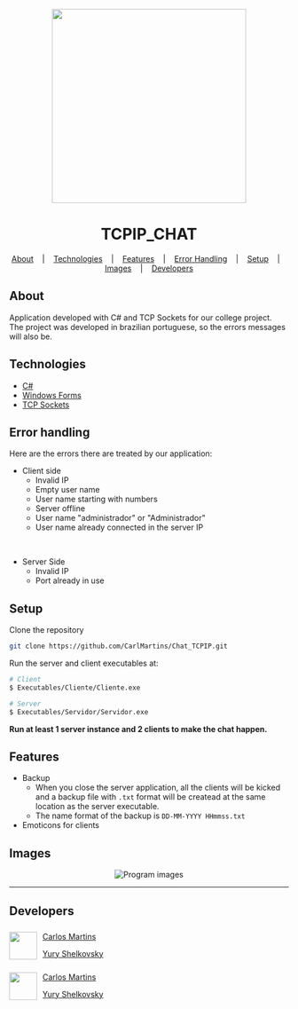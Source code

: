 <p align="center">
  <img width="350" src="https://i.imgur.com/sP6ihGS.png"/>
</p>

<h1 align="center">TCPIP_CHAT</h1>
<p align="center">
  <a href=#about>About</a> &nbsp;&nbsp;&nbsp;|&nbsp;&nbsp;&nbsp;
  <a href=#technologies>Technologies</a> &nbsp;&nbsp;&nbsp;|&nbsp;&nbsp;&nbsp;
  <a href=#features>Features</a> &nbsp;&nbsp;&nbsp;|&nbsp;&nbsp;&nbsp;
  <a href=#error-handling>Error Handling</a> &nbsp;&nbsp;&nbsp;|&nbsp;&nbsp;&nbsp;
  <a href=#setup>Setup</a> &nbsp;&nbsp;&nbsp;|&nbsp;&nbsp;&nbsp;
  <a href=#images>Images</a> &nbsp;&nbsp;&nbsp;|&nbsp;&nbsp;&nbsp;
  <a href=#developers>Developers</a>
</p>

## About
Application developed with C# and TCP Sockets for our college project. <br>
The project was developed in brazilian portuguese, so the errors messages will also be.

## Technologies
- [C#](https://docs.microsoft.com/pt-br/dotnet/csharp/)
- [Windows Forms](https://docs.microsoft.com/en-us/dotnet/desktop/winforms/?view=netdesktop-5.0)
- [TCP Sockets](https://en.wikipedia.org/wiki/Network_socket)

## Error handling
Here are the errors there are treated by our application:
- Client side
  - Invalid IP
  - Empty user name
  - User name starting with numbers
  - Server offline
  - User name "administrador" or "Administrador"
  - User name already connected in the server IP

<br>

- Server Side
  - Invalid IP
  - Port already in use

## Setup

Clone the repository
``` bash
git clone https://github.com/CarlMartins/Chat_TCPIP.git
```
Run the server and client executables at:
``` bash
# Client
$ Executables/Cliente/Cliente.exe

# Server
$ Executables/Servidor/Servidor.exe
```

<strong>Run at least 1 server instance and 2 clients to make the chat happen.</strong>

## Features
- Backup
  - When you close the server application, all the clients will be kicked and a backup file with ```.txt``` format will be createad at the same location as the server executable.
  - The name format of the backup is ```DD-MM-YYYY HHmmss.txt```
- Emoticons for clients

## Images
<p align="center"> 
  <img src="https://i.imgur.com/mX5bgNK.png" alt="Program images"/>
</p>

<hr>

## Developers

<p class="developers-git">
  <img id=github src="https://image.flaticon.com/icons/png/512/25/25231.png">

  <a class="developer" href="https://github.com/CarlMartins">Carlos Martins</a>

<a class="developer" href="https://github.com/yuryrodri">Yury Shelkovsky</a>
</p>


<p class="developers-linkedin"> 
<img id="linkedin" src="https://image.flaticon.com/icons/png/512/174/174857.png">

<a class="developer" href="https://www.linkedin.com/in/carlos-alberto-lemos-martins-oliveira-189b291b5/">Carlos Martins</a>

<a class="developer" href="https://www.linkedin.com/in/yury-shelkovsky-a44529163/">Yury Shelkovsky</a>

</p>

<style>

  #linkedin, #github {
    width: 50px;
    float: left;
  }

  .developer {
    margin-left: 10px;
  }
  
  .developers-git, .developers-linkedin {
    margin-top: 25px;
  }

</style>

